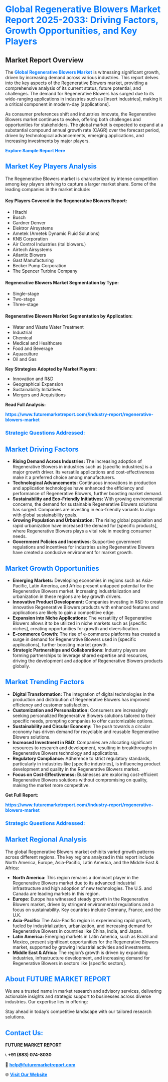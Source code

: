 <h1 style="color: #007BFF;">Global Regenerative Blowers Market Report 2025-2033: Driving Factors, Growth Opportunities, and Key Players</h1>

<section id="overview">
<h2>Market Report Overview</h2>
<p>The <a href="https://www.futuremarketreport.com//industry-report/regenerative-blowers-market" style="color: #007BFF; text-decoration: none;"><strong>Global Regenerative Blowers Market</strong></a> is witnessing significant growth, driven by increasing demand across various industries. This report delves into the key aspects of the Regenerative Blowers market, providing a comprehensive analysis of its current status, future potential, and challenges. The demand for Regenerative Blowers has surged due to its wide-ranging applications in industries such as [insert industries], making it a critical component in modern-day [applications].</p>
<p>As consumer preferences shift and industries innovate, the Regenerative Blowers market continues to evolve, offering both challenges and opportunities for stakeholders. The global market is expected to expand at a substantial compound annual growth rate (CAGR) over the forecast period, driven by technological advancements, emerging applications, and increasing investments by major players.</p>
</section>

<section id="overview">
<p><a href="https://www.futuremarketreport.com//request-sample/reportId=61304" style="color: #007BFF; text-decoration: none;"><strong>Explore Sample Report Here</strong></a></p>
</section>

<section id="key-players">
<h2 style="color: #007BFF;">Market Key Players Analysis</h2>
<p>The Regenerative Blowers market is characterized by intense competition among key players striving to capture a larger market share. Some of the leading companies in the market include:</p>
<h4>Key Players Covered in the Regenerative Blowers Report:</h4>
<ul><li>Hitachi</li><li>Busch</li><li>Gardner Denver</li><li>Elektror Airsystems</li><li>Ametek (Ametek Dynamic Fluid Solutions)</li><li>KNB Corporation</li><li>Air Control Industries (ital blowers.)</li><li>Airtech Airsystems</li><li>Atlantic Blowers</li><li>Gast Manufacturing</li><li>Becker Pump Corporation</li><li>The Spencer Turbine Company</li></ul>
<h4>Regenerative Blowers Market Segmentation by Type:</h4>
<ul><li>Single-stage</li><li>Two-stage</li><li>Three-stage</li></ul>

<h4>Regenerative Blowers Market Segmentation by Application:</h4>
<ul><li>Water and Waste Water Treatment</li><li>Industrial</li><li>Chemical</li><li>Medical and Healthcare</li><li>Food and Beverage</li><li>Aquaculture</li><li>Oil and Gas</li></ul>
<p><strong>Key Strategies Adopted by Market Players:</strong></p>
<ul>
<li>Innovation and R&D</li>
<li>Geographical Expansion</li>
<li>Sustainability Initiatives</li>
<li>Mergers and Acquisitions</li>
</ul>
</section>

<section>
<p><strong>Read Full Analysis: </strong></p><a href="https://www.futuremarketreport.com//industry-report/regenerative-blowers-market" style="color: #007BFF; text-decoration: none;"><strong>https://www.futuremarketreport.com//industry-report/regenerative-blowers-market</strong></a>
<h3 style="color: #007BFF;">Strategic Questions Addressed:</h3>
</section>

<section id="driving-factors">
<h2 style="color: #007BFF;">Market Driving Factors</h2>
<ul>
<li><strong>Rising Demand Across Industries:</strong> The increasing adoption of Regenerative Blowers in industries such as [specific industries] is a major growth driver. Its versatile applications and cost-effectiveness make it a preferred choice among manufacturers.</li>
<li><strong>Technological Advancements:</strong> Continuous innovations in production and application technologies have enhanced the efficiency and performance of Regenerative Blowers, further boosting market demand.</li>
<li><strong>Sustainability and Eco-Friendly Initiatives:</strong> With growing environmental concerns, the demand for sustainable Regenerative Blowers solutions has surged. Companies are investing in eco-friendly variants to align with global sustainability goals.</li>
<li><strong>Growing Population and Urbanization:</strong> The rising global population and rapid urbanization have increased the demand for [specific products], where Regenerative Blowers plays a vital role in meeting consumer needs.</li>
<li><strong>Government Policies and Incentives:</strong> Supportive government regulations and incentives for industries using Regenerative Blowers have created a conducive environment for market growth.</li>
</ul>
</section>

<section id="growth-opportunities">
<h2 style="color: #007BFF;">Market Growth Opportunities</h2>
<ul>
<li><strong>Emerging Markets:</strong> Developing economies in regions such as Asia-Pacific, Latin America, and Africa present untapped potential for the Regenerative Blowers market. Increasing industrialization and urbanization in these regions are key growth drivers.</li>
<li><strong>Innovative Product Development:</strong> Companies investing in R&D to create innovative Regenerative Blowers products with enhanced features and applications are likely to gain a competitive edge.</li>
<li><strong>Expansion into Niche Applications:</strong> The versatility of Regenerative Blowers allows it to be utilized in niche markets such as [specific niches], creating opportunities for growth and diversification.</li>
<li><strong>E-commerce Growth:</strong> The rise of e-commerce platforms has created a surge in demand for Regenerative Blowers used in [specific applications], further boosting market growth.</li>
<li><strong>Strategic Partnerships and Collaborations:</strong> Industry players are forming partnerships to leverage shared expertise and resources, driving the development and adoption of Regenerative Blowers products globally.</li>
</ul>
</section>

<section id="trending-factors">
<h2 style="color: #007BFF;">Market Trending Factors</h2>
<ul>
<li><strong>Digital Transformation:</strong> The integration of digital technologies in the production and distribution of Regenerative Blowers has improved efficiency and customer satisfaction.</li>
<li><strong>Customization and Personalization:</strong> Consumers are increasingly seeking personalized Regenerative Blowers solutions tailored to their specific needs, prompting companies to offer customizable options.</li>
<li><strong>Sustainability and Circular Economy:</strong> The push towards a circular economy has driven demand for recyclable and reusable Regenerative Blowers solutions.</li>
<li><strong>Increased Investment in R&D:</strong> Companies are allocating significant resources to research and development, resulting in breakthroughs in Regenerative Blowers technology and applications.</li>
<li><strong>Regulatory Compliance:</strong> Adherence to strict regulatory standards, particularly in industries like [specific industries], is influencing product development and quality in the Regenerative Blowers market.</li>
<li><strong>Focus on Cost-Effectiveness:</strong> Businesses are exploring cost-efficient Regenerative Blowers solutions without compromising on quality, making the market more competitive.</li>
</ul>
</section>

<section>
<p><strong>Get Full Report: </strong></p><a href="https://www.futuremarketreport.com//industry-report/regenerative-blowers-market" style="color: #007BFF; text-decoration: none;"><strong>https://www.futuremarketreport.com//industry-report/regenerative-blowers-market</strong></a>
<h3 style="color: #007BFF;">Strategic Questions Addressed:</h3>
</section>


<section id="regional-analysis">
<h2 style="color: #007BFF;">Market Regional Analysis</h2>
<p>The global Regenerative Blowers market exhibits varied growth patterns across different regions. The key regions analyzed in this report include North America, Europe, Asia-Pacific, Latin America, and the Middle East & Africa:</p>
<ul>
<li><strong>North America:</strong> This region remains a dominant player in the Regenerative Blowers market due to its advanced industrial infrastructure and high adoption of new technologies. The U.S. and Canada are leading markets in this region.</li>
<li><strong>Europe:</strong> Europe has witnessed steady growth in the Regenerative Blowers market, driven by stringent environmental regulations and a focus on sustainability. Key countries include Germany, France, and the U.K.</li>
<li><strong>Asia-Pacific:</strong> The Asia-Pacific region is experiencing rapid growth, fueled by industrialization, urbanization, and increasing demand for Regenerative Blowers in countries like China, India, and Japan.</li>
<li><strong>Latin America:</strong> Emerging markets in Latin America, such as Brazil and Mexico, present significant opportunities for the Regenerative Blowers market, supported by growing industrial activities and investments.</li>
<li><strong>Middle East & Africa:</strong> The region’s growth is driven by expanding industries, infrastructure development, and increasing demand for Regenerative Blowers in sectors like [specific sectors].</li>
</ul>
</section>

<footer>
<h2 style="color: #007BFF;">About FUTURE MARKET REPORT</h2>
<p>We are a trusted name in market research and advisory services, delivering actionable insights and strategic support to businesses across diverse industries. Our expertise lies in offering:</p>

<p>Stay ahead in today’s competitive landscape with our tailored research solutions.</p>

<h2 style="color: #007BFF;">Contact Us:</h2>
<p><strong>FUTURE MARKET REPORT</strong></p>
<p>📞 <strong>+91 (883) 074-8030</strong></p>
<p>📧 <strong><a href="mailto:help@futuremarketreport.com" style="color: #007BFF;">help@futuremarketreport.com</a></strong></p>
<p>🌐 <strong><a href="https://www.futuremarketreport.com/" style="color: #007BFF;">Visit Our Website</a></strong></p>
</footer>